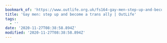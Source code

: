 ```yaml
---
bookmark_of: 'https://www.outlife.org.uk/fs164-gay-men-step-up-and-become-a-trans-ally'
title: 'Gay men: step up and become a trans ally | OutLife'
tags:
  - ''
date: '2020-11-27T08:38:58.894Z'
modified: '2020-11-27T08:38:58.894Z'
---
```

          
        
